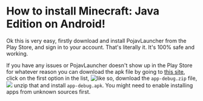 # How to install Minecraft: Java Edition on Android!

Ok this is very easy, firstly download and install PojavLauncher from the Play Store, and sign in to your account. That's literally it. It's 100% safe and working.

If you have any issues or PojavLauncher doesn't show up in the Play Store for whatever reason you can download the apk file by going to [this site](https://github.com/PojavLauncherTeam/PojavLauncher/actions?query=is%3Asuccess+branch%3Av3_openjdk), click on the first option in the list, ![like so,](/zeblog/images/t1-a-1.png) download the `app-debug.zip` file, ![](/zeblog/images/t1-a-2.png) unzip that and install `app-debug.apk`. You might need to enable installing apps from unknown sources first.
